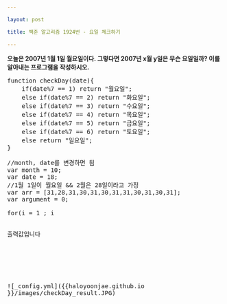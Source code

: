 ```yaml
---

layout: post

title: 백준 알고리즘 1924번 - 요일 체크하기

---
```


**오늘은 2007년 1월 1일 월요일이다. 그렇다면 2007년 x월 y일은 무슨 요일일까? 이를 알아내는 프로그램을 작성하시오.**



<pre>
function checkDay(date){
    if(date%7 == 1) return "월요일";
    else if(date%7 == 2) return "화요일";
    else if(date%7 == 3) return "수요일";
    else if(date%7 == 4) return "목요일";
    else if(date%7 == 5) return "금요일";
    else if(date%7 == 6) return "토요일";
    else return "일요일";
}

//month, date를 변경하면 됨
var month = 10;
var date = 18;
//1월 1일이 월요일 && 2월은 28일이라고 가정
var arr = [31,28,31,30,31,30,31,31,30,31,30,31];
var argument = 0;

for(i = 1 ; i<month ; i++) argument += arr[i-1];
argument += date;

console.log("%d월 %d일의 요일은 " + checkDay(argument) +"입니다",month, date);

</pre>
출력값입니다
<pre>
</pre>
![_config.yml]({{haloyoonjae.github.io }}/images/checkDay_result.JPG)

